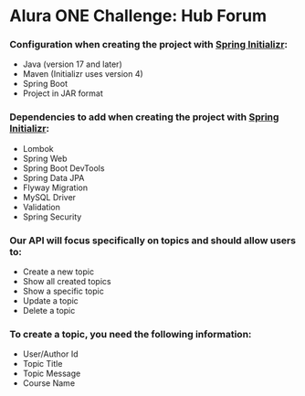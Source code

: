 # Alura ONE Challenge: Hub Forum

### Configuration when creating the project with [Spring Initializr](https://start.spring.io/#!type=maven-project&language=java&platformVersion=3.5.4&packaging=jar&jvmVersion=24&groupId=com.mhalton&artifactId=hubforum&name=hubforum&description=Alura%20Challenge%20Hub%20Forum&packageName=com.mhalton.hubforum&dependencies=lombok,web,devtools,data-jpa,flyway,mysql,validation,security):

* Java (version 17 and later)
* Maven (Initializr uses version 4)
* Spring Boot
* Project in JAR format

### Dependencies to add when creating the project with [Spring Initializr](https://start.spring.io/#!type=maven-project&language=java&platformVersion=3.5.4&packaging=jar&jvmVersion=24&groupId=com.mhalton&artifactId=hubforum&name=hubforum&description=Alura%20Challenge%20Hub%20Forum&packageName=com.mhalton.hubforum&dependencies=lombok,web,devtools,data-jpa,flyway,mysql,validation,security):

* Lombok
* Spring Web
* Spring Boot DevTools
* Spring Data JPA
* Flyway Migration
* MySQL Driver
* Validation
* Spring Security

### Our API will focus specifically on topics and should allow users to:

* Create a new topic
* Show all created topics
* Show a specific topic
* Update a topic
* Delete a topic

### To create a topic, you need the following information:

* User/Author Id
* Topic Title
* Topic Message
* Course Name
